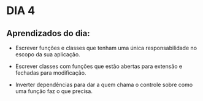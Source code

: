 # DIA 4

## Aprendizados do dia:
* Escrever funções e classes que tenham uma única responsabilidade no escopo da sua aplicação.

* Escrever classes com funções que estão abertas para extensão e fechadas para modificação.

* Inverter dependências para dar a quem chama o controle sobre como uma função faz o que precisa.

